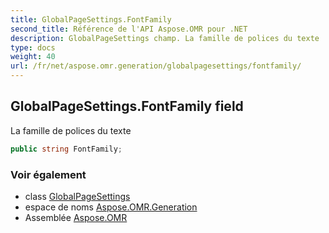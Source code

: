 ```yaml
---
title: GlobalPageSettings.FontFamily
second_title: Référence de l'API Aspose.OMR pour .NET
description: GlobalPageSettings champ. La famille de polices du texte
type: docs
weight: 40
url: /fr/net/aspose.omr.generation/globalpagesettings/fontfamily/
---
```

## GlobalPageSettings.FontFamily field

La famille de polices du texte

```csharp
public string FontFamily;
```

### Voir également

* class [GlobalPageSettings](../)
* espace de noms [Aspose.OMR.Generation](../../globalpagesettings/)
* Assemblée [Aspose.OMR](../../../)


